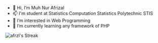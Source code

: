 - 👋 Hi, I’m Muh Nur Afrizal
- 📫 I'm student at Statistics Computation Statistics Polytechnic STIS
- 👀 I’m interested in Web Programming
- 🌱 I’m currently learning any framework of PHP

<!---
afrzl/afrzl is a ✨ special ✨ repository because its `README.md` (this file) appears on your GitHub profile.
You can click the Preview link to take a look at your changes.
--->
![afrzl's Streak](https://github-readme-streak-stats.herokuapp.com/?user=afrzl&theme=onedark&hide_border=true)
